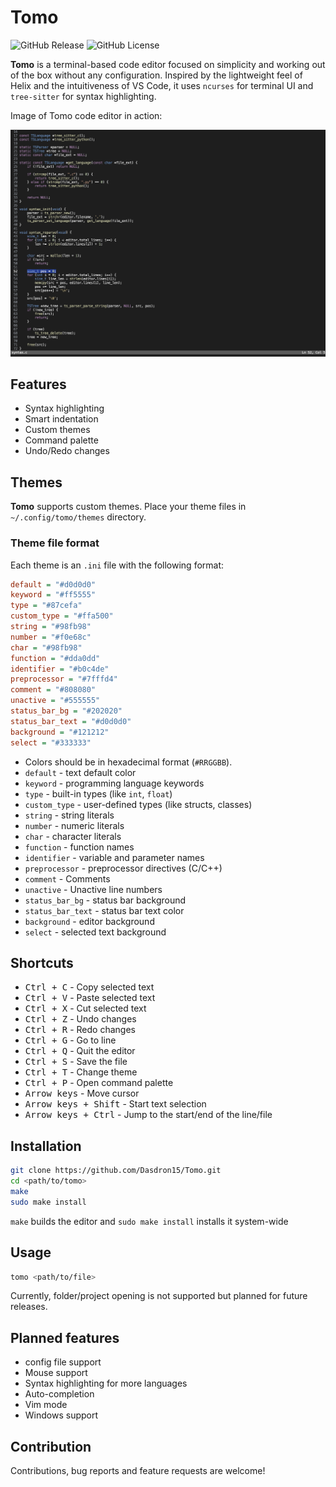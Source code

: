 # Tomo

![GitHub Release](https://img.shields.io/github/v/release/Dasdron15/Tomo?color=blue)
![GitHub License](https://img.shields.io/github/license/Dasdron15/Tomo?color=blue)

**Tomo** is a terminal-based code editor focused on simplicity and working out of the box without any configuration. Inspired by the lightweight feel of Helix and the intuitiveness of VS Code, it uses `ncurses` for terminal UI and `tree-sitter` for syntax highlighting.

Image of Tomo code editor in action:

![Screenshot](./assets/preview.png)

## Features

- Syntax highlighting
- Smart indentation
- Custom themes
- Command palette
- Undo/Redo changes

## Themes

**Tomo** supports custom themes. Place your theme files in `~/.config/tomo/themes` directory.

### Theme file format

Each theme is an `.ini` file with the following format:

```ini
default = "#d0d0d0"
keyword = "#ff5555"
type = "#87cefa"
custom_type = "#ffa500"
string = "#98fb98"
number = "#f0e68c"
char = "#98fb98"
function = "#dda0dd"
identifier = "#b0c4de"
preprocessor = "#7fffd4"
comment = "#808080"
unactive = "#555555"
status_bar_bg = "#202020"
status_bar_text = "#d0d0d0"
background = "#121212"
select = "#333333"
```

- Colors should be in hexadecimal format (`#RRGGBB`).
- `default` - text default color  
- `keyword` - programming language keywords  
- `type` - built-in types (like `int`, `float`)  
- `custom_type` - user-defined types (like structs, classes)  
- `string` - string literals  
- `number` - numeric literals  
- `char` - character literals  
- `function` - function names  
- `identifier` - variable and parameter names  
- `preprocessor` - preprocessor directives (C/C++)  
- `comment` - Comments
- `unactive` - Unactive line numbers 
- `status_bar_bg` - status bar background  
- `status_bar_text` - status bar text color  
- `background` - editor background  
- `select` - selected text background

## Shortcuts

- <kbd>Ctrl + C</kbd> - Copy selected text
- <kbd>Ctrl + V</kbd> - Paste selected text
- <kbd>Ctrl + X</kbd> - Cut selected text
- <kbd>Ctrl + Z</kbd> - Undo changes
- <kbd>Ctrl + R</kbd> - Redo changes
- <kbd>Ctrl + G</kbd> - Go to line
- <kbd>Ctrl + Q</kbd> - Quit the editor
- <kbd>Ctrl + S</kbd> - Save the file
- <kbd>Ctrl + T</kbd> - Change theme
- <kbd>Ctrl + P</kbd> - Open command palette
- <kbd>Arrow keys</kbd> - Move cursor
- <kbd>Arrow keys + Shift</kbd> - Start text selection
- <kbd>Arrow keys + Ctrl</kbd> - Jump to the start/end of the line/file

## Installation

```sh
git clone https://github.com/Dasdron15/Tomo.git
cd <path/to/tomo>
make
sudo make install
```

`make` builds the editor and `sudo make install` installs it system-wide

## Usage 

```sh
tomo <path/to/file>
```

Currently, folder/project opening is not supported but planned for future releases.

## Planned features

- config file support
- Mouse support
- Syntax highlighting for more languages
- Auto-completion
- Vim mode
- Windows support

## Contribution

Contributions, bug reports and feature requests are welcome!
